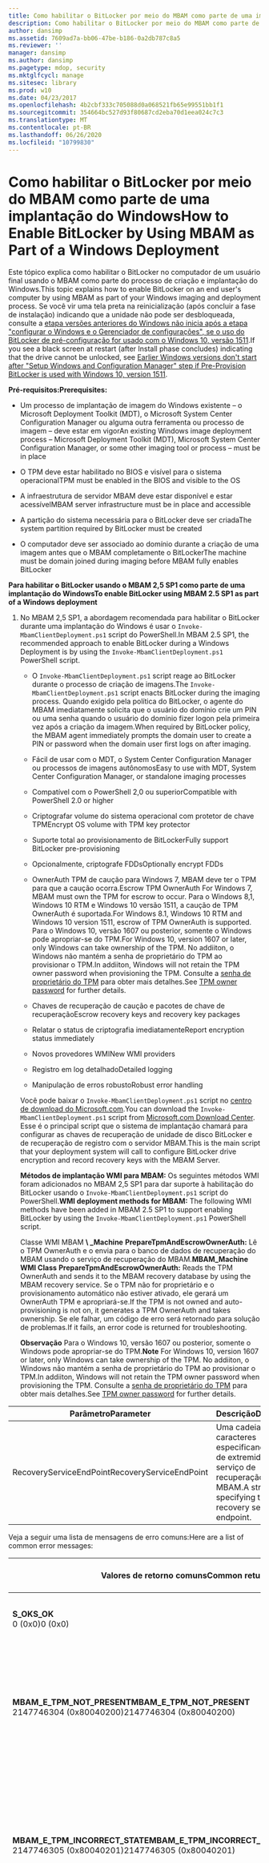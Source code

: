 ```yaml
---
title: Como habilitar o BitLocker por meio do MBAM como parte de uma implantação do Windows
description: Como habilitar o BitLocker por meio do MBAM como parte de uma implantação do Windows
author: dansimp
ms.assetid: 7609ad7a-bb06-47be-b186-0a2db787c8a5
ms.reviewer: ''
manager: dansimp
ms.author: dansimp
ms.pagetype: mdop, security
ms.mktglfcycl: manage
ms.sitesec: library
ms.prod: w10
ms.date: 04/23/2017
ms.openlocfilehash: 4b2cbf333c705088d0a068521fb65e99551bb1f1
ms.sourcegitcommit: 354664bc527d93f80687cd2eba70d1eea024c7c3
ms.translationtype: MT
ms.contentlocale: pt-BR
ms.lasthandoff: 06/26/2020
ms.locfileid: "10799830"
---
```

# <span data-ttu-id="62fa5-103">Como habilitar o BitLocker por meio do MBAM como parte de uma implantação do Windows</span><span class="sxs-lookup"><span data-stu-id="62fa5-103">How to Enable BitLocker by Using MBAM as Part of a Windows Deployment</span></span>


<span data-ttu-id="62fa5-104">Este tópico explica como habilitar o BitLocker no computador de um usuário final usando o MBAM como parte do processo de criação e implantação do Windows.</span><span class="sxs-lookup"><span data-stu-id="62fa5-104">This topic explains how to enable BitLocker on an end user's computer by using MBAM as part of your Windows imaging and deployment process.</span></span> <span data-ttu-id="62fa5-105">Se você vir uma tela preta na reinicialização (após concluir a fase de instalação) indicando que a unidade não pode ser desbloqueada, consulte a [etapa versões anteriores do Windows não inicia após a etapa "configurar o Windows e o Gerenciador de configurações", se o uso do BitLocker de pré-configuração for usado com o Windows 10, versão 1511](https://support.microsoft.com/en-us/help/4494799/earlier-windows-versions-don-t-start-after-you-use-pre-provision-bitlo).</span><span class="sxs-lookup"><span data-stu-id="62fa5-105">If you see a black screen at restart (after Install phase concludes) indicating that the drive cannot be unlocked, see [Earlier Windows versions don't start after "Setup Windows and Configuration Manager" step if Pre-Provision BitLocker is used with Windows 10, version 1511](https://support.microsoft.com/en-us/help/4494799/earlier-windows-versions-don-t-start-after-you-use-pre-provision-bitlo).</span></span>

**<span data-ttu-id="62fa5-106">Pré-requisitos:</span><span class="sxs-lookup"><span data-stu-id="62fa5-106">Prerequisites:</span></span>**

-   <span data-ttu-id="62fa5-107">Um processo de implantação de imagem do Windows existente – o Microsoft Deployment Toolkit (MDT), o Microsoft System Center Configuration Manager ou alguma outra ferramenta ou processo de imagem – deve estar em vigor</span><span class="sxs-lookup"><span data-stu-id="62fa5-107">An existing Windows image deployment process – Microsoft Deployment Toolkit (MDT), Microsoft System Center Configuration Manager, or some other imaging tool or process – must be in place</span></span>

-   <span data-ttu-id="62fa5-108">O TPM deve estar habilitado no BIOS e visível para o sistema operacional</span><span class="sxs-lookup"><span data-stu-id="62fa5-108">TPM must be enabled in the BIOS and visible to the OS</span></span>

-   <span data-ttu-id="62fa5-109">A infraestrutura de servidor MBAM deve estar disponível e estar acessível</span><span class="sxs-lookup"><span data-stu-id="62fa5-109">MBAM server infrastructure must be in place and accessible</span></span>

-   <span data-ttu-id="62fa5-110">A partição do sistema necessária para o BitLocker deve ser criada</span><span class="sxs-lookup"><span data-stu-id="62fa5-110">The system partition required by BitLocker must be created</span></span>

-   <span data-ttu-id="62fa5-111">O computador deve ser associado ao domínio durante a criação de uma imagem antes que o MBAM completamente o BitLocker</span><span class="sxs-lookup"><span data-stu-id="62fa5-111">The machine must be domain joined during imaging before MBAM fully enables BitLocker</span></span>

**<span data-ttu-id="62fa5-112">Para habilitar o BitLocker usando o MBAM 2,5 SP1 como parte de uma implantação do Windows</span><span class="sxs-lookup"><span data-stu-id="62fa5-112">To enable BitLocker using MBAM 2.5 SP1 as part of a Windows deployment</span></span>**

1. <span data-ttu-id="62fa5-113">No MBAM 2,5 SP1, a abordagem recomendada para habilitar o BitLocker durante uma implantação do Windows é usar o `Invoke-MbamClientDeployment.ps1` script do PowerShell.</span><span class="sxs-lookup"><span data-stu-id="62fa5-113">In MBAM 2.5 SP1, the recommended approach to enable BitLocker during a Windows Deployment is by using the `Invoke-MbamClientDeployment.ps1` PowerShell script.</span></span>

   -   <span data-ttu-id="62fa5-114">O `Invoke-MbamClientDeployment.ps1` script reage ao BitLocker durante o processo de criação de imagens.</span><span class="sxs-lookup"><span data-stu-id="62fa5-114">The `Invoke-MbamClientDeployment.ps1` script enacts BitLocker during the imaging process.</span></span> <span data-ttu-id="62fa5-115">Quando exigido pela política do BitLocker, o agente do MBAM imediatamente solicita que o usuário do domínio crie um PIN ou uma senha quando o usuário do domínio fizer logon pela primeira vez após a criação da imagem.</span><span class="sxs-lookup"><span data-stu-id="62fa5-115">When required by BitLocker policy, the MBAM agent immediately prompts the domain user to create a PIN or password when the domain user first logs on after imaging.</span></span>

   -   <span data-ttu-id="62fa5-116">Fácil de usar com o MDT, o System Center Configuration Manager ou processos de imagens autônomos</span><span class="sxs-lookup"><span data-stu-id="62fa5-116">Easy to use with MDT, System Center Configuration Manager, or standalone imaging processes</span></span>

   -   <span data-ttu-id="62fa5-117">Compatível com o PowerShell 2,0 ou superior</span><span class="sxs-lookup"><span data-stu-id="62fa5-117">Compatible with PowerShell 2.0 or higher</span></span>

   -   <span data-ttu-id="62fa5-118">Criptografar volume do sistema operacional com protetor de chave TPM</span><span class="sxs-lookup"><span data-stu-id="62fa5-118">Encrypt OS volume with TPM key protector</span></span>

   -   <span data-ttu-id="62fa5-119">Suporte total ao provisionamento de BitLocker</span><span class="sxs-lookup"><span data-stu-id="62fa5-119">Fully support BitLocker pre-provisioning</span></span>

   -   <span data-ttu-id="62fa5-120">Opcionalmente, criptografe FDDs</span><span class="sxs-lookup"><span data-stu-id="62fa5-120">Optionally encrypt FDDs</span></span>

   -   <span data-ttu-id="62fa5-121">OwnerAuth TPM de caução para Windows 7, MBAM deve ter o TPM para que a caução ocorra.</span><span class="sxs-lookup"><span data-stu-id="62fa5-121">Escrow TPM OwnerAuth For Windows 7, MBAM must own the TPM for escrow to occur.</span></span>
   <span data-ttu-id="62fa5-122">Para o Windows 8,1, Windows 10 RTM e Windows 10 versão 1511, a caução de TPM OwnerAuth é suportada.</span><span class="sxs-lookup"><span data-stu-id="62fa5-122">For Windows 8.1, Windows 10 RTM and Windows 10 version 1511, escrow of TPM OwnerAuth is supported.</span></span>
   <span data-ttu-id="62fa5-123">Para o Windows 10, versão 1607 ou posterior, somente o Windows pode apropriar-se do TPM.</span><span class="sxs-lookup"><span data-stu-id="62fa5-123">For Windows 10, version 1607 or later, only Windows can take ownership of the TPM.</span></span> <span data-ttu-id="62fa5-124">No addiiton, o Windows não mantém a senha de proprietário do TPM ao provisionar o TPM.</span><span class="sxs-lookup"><span data-stu-id="62fa5-124">In addiiton, Windows will not retain the TPM owner password when provisioning the TPM.</span></span> <span data-ttu-id="62fa5-125">Consulte a [senha de proprietário do TPM](https://docs.microsoft.com/windows/security/hardware-protection/tpm/change-the-tpm-owner-password) para obter mais detalhes.</span><span class="sxs-lookup"><span data-stu-id="62fa5-125">See [TPM owner password](https://docs.microsoft.com/windows/security/hardware-protection/tpm/change-the-tpm-owner-password) for further details.</span></span>

   -   <span data-ttu-id="62fa5-126">Chaves de recuperação de caução e pacotes de chave de recuperação</span><span class="sxs-lookup"><span data-stu-id="62fa5-126">Escrow recovery keys and recovery key packages</span></span>

   -   <span data-ttu-id="62fa5-127">Relatar o status de criptografia imediatamente</span><span class="sxs-lookup"><span data-stu-id="62fa5-127">Report encryption status immediately</span></span>

   -   <span data-ttu-id="62fa5-128">Novos provedores WMI</span><span class="sxs-lookup"><span data-stu-id="62fa5-128">New WMI providers</span></span>

   -   <span data-ttu-id="62fa5-129">Registro em log detalhado</span><span class="sxs-lookup"><span data-stu-id="62fa5-129">Detailed logging</span></span>

   -   <span data-ttu-id="62fa5-130">Manipulação de erros robusto</span><span class="sxs-lookup"><span data-stu-id="62fa5-130">Robust error handling</span></span>

   <span data-ttu-id="62fa5-131">Você pode baixar o `Invoke-MbamClientDeployment.ps1` script no [centro de download do Microsoft.com](https://www.microsoft.com/download/details.aspx?id=54439).</span><span class="sxs-lookup"><span data-stu-id="62fa5-131">You can download the `Invoke-MbamClientDeployment.ps1` script from [Microsoft.com Download Center](https://www.microsoft.com/download/details.aspx?id=54439).</span></span> <span data-ttu-id="62fa5-132">Esse é o principal script que o sistema de implantação chamará para configurar as chaves de recuperação de unidade de disco BitLocker e de recuperação de registro com o servidor MBAM.</span><span class="sxs-lookup"><span data-stu-id="62fa5-132">This is the main script that your deployment system will call to configure BitLocker drive encryption and record recovery keys with the MBAM Server.</span></span>

   <span data-ttu-id="62fa5-133">**Métodos de implantação WMI para MBAM:** Os seguintes métodos WMI foram adicionados no MBAM 2,5 SP1 para dar suporte à habilitação do BitLocker usando o `Invoke-MbamClientDeployment.ps1` script do PowerShell.</span><span class="sxs-lookup"><span data-stu-id="62fa5-133">**WMI deployment methods for MBAM:** The following WMI methods have been added in MBAM 2.5 SP1 to support enabling BitLocker by using the `Invoke-MbamClientDeployment.ps1` PowerShell script.</span></span>

   <a href="" id="mbam-machine-wmi-class"></a><span data-ttu-id="62fa5-134">Classe WMI MBAM **\ _Machine** 
    **PrepareTpmAndEscrowOwnerAuth:** Lê o TPM OwnerAuth e o envia para o banco de dados de recuperação do MBAM usando o serviço de recuperação do MBAM.</span><span class="sxs-lookup"><span data-stu-id="62fa5-134">**MBAM\_Machine WMI Class**
**PrepareTpmAndEscrowOwnerAuth:** Reads the TPM OwnerAuth and sends it to the MBAM recovery database by using the MBAM recovery service.</span></span> <span data-ttu-id="62fa5-135">Se o TPM não for proprietário e o provisionamento automático não estiver ativado, ele gerará um OwnerAuth TPM e apropriará-se.</span><span class="sxs-lookup"><span data-stu-id="62fa5-135">If the TPM is not owned and auto-provisioning is not on, it generates a TPM OwnerAuth and takes ownership.</span></span> <span data-ttu-id="62fa5-136">Se ele falhar, um código de erro será retornado para solução de problemas.</span><span class="sxs-lookup"><span data-stu-id="62fa5-136">If it fails, an error code is returned for troubleshooting.</span></span>

   <span data-ttu-id="62fa5-137">**Observação** Para o Windows 10, versão 1607 ou posterior, somente o Windows pode apropriar-se do TPM.</span><span class="sxs-lookup"><span data-stu-id="62fa5-137">**Note** For Windows 10, version 1607 or later, only Windows can take ownership of the TPM.</span></span> <span data-ttu-id="62fa5-138">No addiiton, o Windows não mantém a senha de proprietário do TPM ao provisionar o TPM.</span><span class="sxs-lookup"><span data-stu-id="62fa5-138">In addiiton, Windows will not retain the TPM owner password when provisioning the TPM.</span></span> <span data-ttu-id="62fa5-139">Consulte a [senha de proprietário do TPM](https://docs.microsoft.com/windows/security/hardware-protection/tpm/change-the-tpm-owner-password) para obter mais detalhes.</span><span class="sxs-lookup"><span data-stu-id="62fa5-139">See [TPM owner password](https://docs.microsoft.com/windows/security/hardware-protection/tpm/change-the-tpm-owner-password) for further details.</span></span>

| <span data-ttu-id="62fa5-140">Parâmetro</span><span class="sxs-lookup"><span data-stu-id="62fa5-140">Parameter</span></span> | <span data-ttu-id="62fa5-141">Descrição</span><span class="sxs-lookup"><span data-stu-id="62fa5-141">Description</span></span> |
| -------- | ----------- |
| <span data-ttu-id="62fa5-142">RecoveryServiceEndPoint</span><span class="sxs-lookup"><span data-stu-id="62fa5-142">RecoveryServiceEndPoint</span></span> | <span data-ttu-id="62fa5-143">Uma cadeia de caracteres especificando o ponto de extremidade do serviço de recuperação do MBAM.</span><span class="sxs-lookup"><span data-stu-id="62fa5-143">A string specifying the MBAM recovery service endpoint.</span></span> |

<span data-ttu-id="62fa5-144">Veja a seguir uma lista de mensagens de erro comuns:</span><span class="sxs-lookup"><span data-stu-id="62fa5-144">Here are a list of common error messages:</span></span>

| <span data-ttu-id="62fa5-145">Valores de retorno comuns</span><span class="sxs-lookup"><span data-stu-id="62fa5-145">Common return values</span></span> | <span data-ttu-id="62fa5-146">Mensagem de erro</span><span class="sxs-lookup"><span data-stu-id="62fa5-146">Error message</span></span> |
| -------------------- | ------------- |
|  **<span data-ttu-id="62fa5-147">S_OK</span><span class="sxs-lookup"><span data-stu-id="62fa5-147">S_OK</span></span>**<br /><span data-ttu-id="62fa5-148">0 (0x0)</span><span class="sxs-lookup"><span data-stu-id="62fa5-148">0 (0x0)</span></span> | <span data-ttu-id="62fa5-149">O método foi bem-sucedido.</span><span class="sxs-lookup"><span data-stu-id="62fa5-149">The method was successful.</span></span> |
| **<span data-ttu-id="62fa5-150">MBAM_E_TPM_NOT_PRESENT</span><span class="sxs-lookup"><span data-stu-id="62fa5-150">MBAM_E_TPM_NOT_PRESENT</span></span>**<br /><span data-ttu-id="62fa5-151">2147746304 (0x80040200)</span><span class="sxs-lookup"><span data-stu-id="62fa5-151">2147746304 (0x80040200)</span></span> | <span data-ttu-id="62fa5-152">O TPM não está presente no computador ou está desabilitado na configuração do BIOS.</span><span class="sxs-lookup"><span data-stu-id="62fa5-152">TPM is not present in the computer or is disabled in the BIOS configuration.</span></span> |
| **<span data-ttu-id="62fa5-153">MBAM_E_TPM_INCORRECT_STATE</span><span class="sxs-lookup"><span data-stu-id="62fa5-153">MBAM_E_TPM_INCORRECT_STATE</span></span>**<br /><span data-ttu-id="62fa5-154">2147746305 (0x80040201)</span><span class="sxs-lookup"><span data-stu-id="62fa5-154">2147746305 (0x80040201)</span></span> | <span data-ttu-id="62fa5-155">O TPM não está no estado correto (habilitado, ativado e instalação do proprietário permitidos).</span><span class="sxs-lookup"><span data-stu-id="62fa5-155">TPM is not in the correct state (enabled, activated and owner installation allowed).</span></span> |
| **<span data-ttu-id="62fa5-156">MBAM_E_TPM_AUTO_PROVISIONING_PENDING</span><span class="sxs-lookup"><span data-stu-id="62fa5-156">MBAM_E_TPM_AUTO_PROVISIONING_PENDING</span></span>**<br /><span data-ttu-id="62fa5-157">2147746306 (0x80040202)</span><span class="sxs-lookup"><span data-stu-id="62fa5-157">2147746306 (0x80040202)</span></span> | <span data-ttu-id="62fa5-158">MBAM não pode apropriar-se do TPM porque o provisionamento automático está pendente.</span><span class="sxs-lookup"><span data-stu-id="62fa5-158">MBAM cannot take ownership of TPM because auto-provisioning is pending.</span></span> <span data-ttu-id="62fa5-159">Tente novamente após a conclusão do provisionamento automático.</span><span class="sxs-lookup"><span data-stu-id="62fa5-159">Try again after auto-provisioning is completed.</span></span> |
| **<span data-ttu-id="62fa5-160">MBAM_E_TPM_OWNERAUTH_READFAIL</span><span class="sxs-lookup"><span data-stu-id="62fa5-160">MBAM_E_TPM_OWNERAUTH_READFAIL</span></span>**<br /><span data-ttu-id="62fa5-161">2147746307 (0x80040203)</span><span class="sxs-lookup"><span data-stu-id="62fa5-161">2147746307 (0x80040203)</span></span> | <span data-ttu-id="62fa5-162">MBAM não pode ler o valor de autorização de proprietário do TPM.</span><span class="sxs-lookup"><span data-stu-id="62fa5-162">MBAM cannot read the TPM owner authorization value.</span></span> <span data-ttu-id="62fa5-163">O valor pode ter sido removido após uma caução com êxito.</span><span class="sxs-lookup"><span data-stu-id="62fa5-163">The value might have been removed after a successful escrow.</span></span> <span data-ttu-id="62fa5-164">No Windows 7, o MBAM não pode ler o valor se o TPM pertencer a outras pessoas.</span><span class="sxs-lookup"><span data-stu-id="62fa5-164">On Windows 7, MBAM cannot read the value if the TPM is owned by others.</span></span> |
| **<span data-ttu-id="62fa5-165">MBAM_E_REBOOT_REQUIRED</span><span class="sxs-lookup"><span data-stu-id="62fa5-165">MBAM_E_REBOOT_REQUIRED</span></span>**<br /><span data-ttu-id="62fa5-166">2147746308 (0x80040204)</span><span class="sxs-lookup"><span data-stu-id="62fa5-166">2147746308 (0x80040204)</span></span> | <span data-ttu-id="62fa5-167">O computador deve ser reiniciado para configurar o TPM para o estado correto.</span><span class="sxs-lookup"><span data-stu-id="62fa5-167">The computer must be restarted to set TPM to the correct state.</span></span> <span data-ttu-id="62fa5-168">Talvez seja necessário reinicializar manualmente o computador.</span><span class="sxs-lookup"><span data-stu-id="62fa5-168">You might need to manually reboot the computer.</span></span> |
| **<span data-ttu-id="62fa5-169">MBAM_E_SHUTDOWN_REQUIRED</span><span class="sxs-lookup"><span data-stu-id="62fa5-169">MBAM_E_SHUTDOWN_REQUIRED</span></span>**<br /><span data-ttu-id="62fa5-170">2147746309 (0x80040205)</span><span class="sxs-lookup"><span data-stu-id="62fa5-170">2147746309 (0x80040205)</span></span> | <span data-ttu-id="62fa5-171">O computador deve ser desligado e ativado novamente para definir o TPM para o estado correto.</span><span class="sxs-lookup"><span data-stu-id="62fa5-171">The computer must be shut down and turned back on to set TPM to the correct state.</span></span> <span data-ttu-id="62fa5-172">Talvez seja necessário reinicializar manualmente o computador.</span><span class="sxs-lookup"><span data-stu-id="62fa5-172">You might need to manually reboot the computer.</span></span> |
| **<span data-ttu-id="62fa5-173">WS_E_ENDPOINT_ACCESS_DENIED</span><span class="sxs-lookup"><span data-stu-id="62fa5-173">WS_E_ENDPOINT_ACCESS_DENIED</span></span>**<br /><span data-ttu-id="62fa5-174">2151481349 (0x803D0005)</span><span class="sxs-lookup"><span data-stu-id="62fa5-174">2151481349 (0x803D0005)</span></span> | <span data-ttu-id="62fa5-175">O acesso foi negado pelo ponto de extremidade remoto.</span><span class="sxs-lookup"><span data-stu-id="62fa5-175">Access was denied by the remote endpoint.</span></span> |
| **<span data-ttu-id="62fa5-176">WS_E_ENDPOINT_NOT_FOUND</span><span class="sxs-lookup"><span data-stu-id="62fa5-176">WS_E_ENDPOINT_NOT_FOUND</span></span>**<br /><span data-ttu-id="62fa5-177">2151481357 (0x803D000D)</span><span class="sxs-lookup"><span data-stu-id="62fa5-177">2151481357 (0x803D000D)</span></span> | <span data-ttu-id="62fa5-178">O ponto de extremidade remoto não existe ou não foi possível localizá-lo.</span><span class="sxs-lookup"><span data-stu-id="62fa5-178">The remote endpoint does not exist or could not be located.</span></span> |
| <span data-ttu-id="62fa5-179">\* \* WS_E_ENDPOINT_FAILURE</span><span class="sxs-lookup"><span data-stu-id="62fa5-179">\*\*WS_E_ENDPOINT_FAILURE</span></span><br /><span data-ttu-id="62fa5-180">2151481357 (0x803D000F)</span><span class="sxs-lookup"><span data-stu-id="62fa5-180">2151481357 (0x803D000F)</span></span> | <span data-ttu-id="62fa5-181">O ponto de extremidade remoto não pôde processar a solicitação.</span><span class="sxs-lookup"><span data-stu-id="62fa5-181">The remote endpoint could not process the request.</span></span> |
| **<span data-ttu-id="62fa5-182">WS_E_ENDPOINT_UNREACHABLE</span><span class="sxs-lookup"><span data-stu-id="62fa5-182">WS_E_ENDPOINT_UNREACHABLE</span></span>**<br /><span data-ttu-id="62fa5-183">2151481360 (0x803D0010)</span><span class="sxs-lookup"><span data-stu-id="62fa5-183">2151481360 (0x803D0010)</span></span> | <span data-ttu-id="62fa5-184">O ponto de extremidade remoto não era alcançável.</span><span class="sxs-lookup"><span data-stu-id="62fa5-184">The remote endpoint was not reachable.</span></span> |
| **<span data-ttu-id="62fa5-185">WS_E_ENDPOINT_FAULT_RECEIVED</span><span class="sxs-lookup"><span data-stu-id="62fa5-185">WS_E_ENDPOINT_FAULT_RECEIVED</span></span>**<br /><span data-ttu-id="62fa5-186">2151481363 (0x803D0013)</span><span class="sxs-lookup"><span data-stu-id="62fa5-186">2151481363 (0x803D0013)</span></span> | <span data-ttu-id="62fa5-187">Uma mensagem contendo uma falha foi recebida do ponto de extremidade remoto.</span><span class="sxs-lookup"><span data-stu-id="62fa5-187">A message containing a fault was received from the remote endpoint.</span></span> <span data-ttu-id="62fa5-188">Verifique se você está se conectando ao ponto de extremidade do serviço correto.</span><span class="sxs-lookup"><span data-stu-id="62fa5-188">Make sure you are connecting to the correct service endpoint.</span></span> |
| <span data-ttu-id="62fa5-189">**WS_E_INVALID_ENDPOINT_URL** 2151481376 (0x803D0020)</span><span class="sxs-lookup"><span data-stu-id="62fa5-189">**WS_E_INVALID_ENDPOINT_URL** 2151481376 (0x803D0020)</span></span> | <span data-ttu-id="62fa5-190">A URL do endereço do ponto de extremidade não é válida.</span><span class="sxs-lookup"><span data-stu-id="62fa5-190">The endpoint address URL is not valid.</span></span> <span data-ttu-id="62fa5-191">A URL deve começar com "http" ou "https".</span><span class="sxs-lookup"><span data-stu-id="62fa5-191">The URL must start with “http” or “https”.</span></span> |

   <span data-ttu-id="62fa5-192">**ReportStatus:** Lê o status de conformidade do volume e o envia para o banco de dados de status de conformidade do MBAM usando o serviço de relatório de status do MBAM.</span><span class="sxs-lookup"><span data-stu-id="62fa5-192">**ReportStatus:** Reads the compliance status of the volume and sends it to the MBAM compliance status database by using the MBAM status reporting service.</span></span> <span data-ttu-id="62fa5-193">O status inclui o nível de codificação, o tipo de protetor, o estado do protetor e o estado de criptografia.</span><span class="sxs-lookup"><span data-stu-id="62fa5-193">The status includes cipher strength, protector type, protector state and encryption state.</span></span> <span data-ttu-id="62fa5-194">Se ele falhar, um código de erro será retornado para solução de problemas.</span><span class="sxs-lookup"><span data-stu-id="62fa5-194">If it fails, an error code is returned for troubleshooting.</span></span>

   | <span data-ttu-id="62fa5-195">Parâmetro</span><span class="sxs-lookup"><span data-stu-id="62fa5-195">Parameter</span></span> | <span data-ttu-id="62fa5-196">Descrição</span><span class="sxs-lookup"><span data-stu-id="62fa5-196">Description</span></span> |
   | --------- | ----------- |
   | <span data-ttu-id="62fa5-197">ReportingServiceEndPoint</span><span class="sxs-lookup"><span data-stu-id="62fa5-197">ReportingServiceEndPoint</span></span> | <span data-ttu-id="62fa5-198">Uma cadeia de caracteres especificando o ponto de extremidade do serviço de relatório de status do MBAM.</span><span class="sxs-lookup"><span data-stu-id="62fa5-198">A string specifying the MBAM status reporting service endpoint.</span></span> |

   <span data-ttu-id="62fa5-199">Veja a seguir uma lista de mensagens de erro comuns:</span><span class="sxs-lookup"><span data-stu-id="62fa5-199">Here are a list of common error messages:</span></span>

   | <span data-ttu-id="62fa5-200">Valores de retorno comuns</span><span class="sxs-lookup"><span data-stu-id="62fa5-200">Common return values</span></span> | <span data-ttu-id="62fa5-201">Mensagem de erro</span><span class="sxs-lookup"><span data-stu-id="62fa5-201">Error message</span></span> |
   | -------------------- | ------------- |
   | **<span data-ttu-id="62fa5-202">S_OK</span><span class="sxs-lookup"><span data-stu-id="62fa5-202">S_OK</span></span>**<br /> <span data-ttu-id="62fa5-203">0 (0x0)</span><span class="sxs-lookup"><span data-stu-id="62fa5-203">0 (0x0)</span></span> | <span data-ttu-id="62fa5-204">O método foi bem-sucedido</span><span class="sxs-lookup"><span data-stu-id="62fa5-204">The method was successful</span></span> |
   | **<span data-ttu-id="62fa5-205">WS_E_ENDPOINT_ACCESS_DENIED</span><span class="sxs-lookup"><span data-stu-id="62fa5-205">WS_E_ENDPOINT_ACCESS_DENIED</span></span>**<br /><span data-ttu-id="62fa5-206">2151481349 (0x803D0005)</span><span class="sxs-lookup"><span data-stu-id="62fa5-206">2151481349 (0x803D0005)</span></span> | <span data-ttu-id="62fa5-207">O acesso foi negado pelo ponto de extremidade remoto.</span><span class="sxs-lookup"><span data-stu-id="62fa5-207">Access was denied by the remote endpoint.</span></span>|
   | **<span data-ttu-id="62fa5-208">WS_E_ENDPOINT_NOT_FOUND</span><span class="sxs-lookup"><span data-stu-id="62fa5-208">WS_E_ENDPOINT_NOT_FOUND</span></span>**<br /><span data-ttu-id="62fa5-209">2151481357 (0x803D000D)</span><span class="sxs-lookup"><span data-stu-id="62fa5-209">2151481357 (0x803D000D)</span></span> | <span data-ttu-id="62fa5-210">O ponto de extremidade remoto não existe ou não foi possível localizá-lo.</span><span class="sxs-lookup"><span data-stu-id="62fa5-210">The remote endpoint does not exist or could not be located.</span></span> |
   | **<span data-ttu-id="62fa5-211">WS_E_ENDPOINT_FAILURE</span><span class="sxs-lookup"><span data-stu-id="62fa5-211">WS_E_ENDPOINT_FAILURE</span></span>**<br /> <span data-ttu-id="62fa5-212">2151481357 (0x803D000F)</span><span class="sxs-lookup"><span data-stu-id="62fa5-212">2151481357 (0x803D000F)</span></span> | <span data-ttu-id="62fa5-213">O ponto de extremidade remoto não pôde processar a solicitação.</span><span class="sxs-lookup"><span data-stu-id="62fa5-213">The remote endpoint could not process the request.</span></span> |
   | **<span data-ttu-id="62fa5-214">WS_E_ENDPOINT_UNREACHABLE</span><span class="sxs-lookup"><span data-stu-id="62fa5-214">WS_E_ENDPOINT_UNREACHABLE</span></span>**<br /><span data-ttu-id="62fa5-215">2151481360 (0x803D0010)</span><span class="sxs-lookup"><span data-stu-id="62fa5-215">2151481360 (0x803D0010)</span></span> | <span data-ttu-id="62fa5-216">O ponto de extremidade remoto não era alcançável.</span><span class="sxs-lookup"><span data-stu-id="62fa5-216">The remote endpoint was not reachable.</span></span> |
   | **<span data-ttu-id="62fa5-217">WS_E_ENDPOINT_FAULT_RECEIVED</span><span class="sxs-lookup"><span data-stu-id="62fa5-217">WS_E_ENDPOINT_FAULT_RECEIVED</span></span>**<br /><span data-ttu-id="62fa5-218">2151481363 (0x803D0013)</span><span class="sxs-lookup"><span data-stu-id="62fa5-218">2151481363 (0x803D0013)</span></span> | <span data-ttu-id="62fa5-219">Uma mensagem contendo uma falha foi recebida do ponto de extremidade remoto.</span><span class="sxs-lookup"><span data-stu-id="62fa5-219">A message containing a fault was received from the remote endpoint.</span></span> <span data-ttu-id="62fa5-220">Verifique se você está se conectando ao ponto de extremidade do serviço correto.</span><span class="sxs-lookup"><span data-stu-id="62fa5-220">Make sure you are connecting to the correct service endpoint.</span></span> |
   | **<span data-ttu-id="62fa5-221">WS_E_INVALID_ENDPOINT_URL</span><span class="sxs-lookup"><span data-stu-id="62fa5-221">WS_E_INVALID_ENDPOINT_URL</span></span>**<br /><span data-ttu-id="62fa5-222">2151481376 (0x803D0020)</span><span class="sxs-lookup"><span data-stu-id="62fa5-222">2151481376 (0x803D0020)</span></span> | <span data-ttu-id="62fa5-223">A URL do endereço do ponto de extremidade não é válida.</span><span class="sxs-lookup"><span data-stu-id="62fa5-223">The endpoint address URL is not valid.</span></span> <span data-ttu-id="62fa5-224">A URL deve começar com "http" ou "https".</span><span class="sxs-lookup"><span data-stu-id="62fa5-224">The URL must start with “http” or “https”.</span></span> |

   <a href="" id="mbam-volume-wmi-class"></a><span data-ttu-id="62fa5-225">**MBAM \ _Volume classe WMI** **EscrowRecoveryKey:** lê a senha numérica de recuperação e o pacote de chaves do volume e as envia para o banco de dados de recuperação do MBAM usando o serviço de recuperação do MBAM.</span><span class="sxs-lookup"><span data-stu-id="62fa5-225">**MBAM\_Volume WMI Class** **EscrowRecoveryKey:** Reads the recovery numerical password and key package of the volume and sends them to the MBAM recovery database by using the MBAM recovery service.</span></span> <span data-ttu-id="62fa5-226">Se ele falhar, um código de erro será retornado para solução de problemas.</span><span class="sxs-lookup"><span data-stu-id="62fa5-226">If it fails, an error code is returned for troubleshooting.</span></span>

   | <span data-ttu-id="62fa5-227">Parâmetro</span><span class="sxs-lookup"><span data-stu-id="62fa5-227">Parameter</span></span> | <span data-ttu-id="62fa5-228">Descrição</span><span class="sxs-lookup"><span data-stu-id="62fa5-228">Description</span></span> |
   | --------- | ----------- |
   | <span data-ttu-id="62fa5-229">RecoveryServiceEndPoint</span><span class="sxs-lookup"><span data-stu-id="62fa5-229">RecoveryServiceEndPoint</span></span> | <span data-ttu-id="62fa5-230">Uma cadeia de caracteres especificando o ponto de extremidade do serviço de recuperação do MBAM.</span><span class="sxs-lookup"><span data-stu-id="62fa5-230">A string specifying the MBAM recovery service endpoint.</span></span> |

   <span data-ttu-id="62fa5-231">Veja a seguir uma lista de mensagens de erro comuns:</span><span class="sxs-lookup"><span data-stu-id="62fa5-231">Here are a list of common error messages:</span></span>

   | <span data-ttu-id="62fa5-232">Valores de retorno comuns</span><span class="sxs-lookup"><span data-stu-id="62fa5-232">Common return values</span></span> | <span data-ttu-id="62fa5-233">Mensagem de erro</span><span class="sxs-lookup"><span data-stu-id="62fa5-233">Error message</span></span> |
   | -------------------- | ------------- |
   | **<span data-ttu-id="62fa5-234">S_OK</span><span class="sxs-lookup"><span data-stu-id="62fa5-234">S_OK</span></span>**<br /><span data-ttu-id="62fa5-235">0 (0x0)</span><span class="sxs-lookup"><span data-stu-id="62fa5-235">0 (0x0)</span></span> | <span data-ttu-id="62fa5-236">O método foi bem-sucedido</span><span class="sxs-lookup"><span data-stu-id="62fa5-236">The method was successful</span></span> |
   | **<span data-ttu-id="62fa5-237">FVE_E_LOCKED_VOLUME</span><span class="sxs-lookup"><span data-stu-id="62fa5-237">FVE_E_LOCKED_VOLUME</span></span>**<br /><span data-ttu-id="62fa5-238">2150694912 (0x80310000)</span><span class="sxs-lookup"><span data-stu-id="62fa5-238">2150694912 (0x80310000)</span></span> | <span data-ttu-id="62fa5-239">O volume está bloqueado.</span><span class="sxs-lookup"><span data-stu-id="62fa5-239">The volume is locked.</span></span> |
   | **<span data-ttu-id="62fa5-240">FVE_E_PROTECTOR_NOT_FOUND</span><span class="sxs-lookup"><span data-stu-id="62fa5-240">FVE_E_PROTECTOR_NOT_FOUND</span></span>**<br /><span data-ttu-id="62fa5-241">2150694963 (0x80310033)</span><span class="sxs-lookup"><span data-stu-id="62fa5-241">2150694963 (0x80310033)</span></span> | <span data-ttu-id="62fa5-242">Não foi encontrado um protetor de senha numérica para o volume.</span><span class="sxs-lookup"><span data-stu-id="62fa5-242">A Numerical Password protector was not found for the volume.</span></span> |
   | **<span data-ttu-id="62fa5-243">WS_E_ENDPOINT_ACCESS_DENIED</span><span class="sxs-lookup"><span data-stu-id="62fa5-243">WS_E_ENDPOINT_ACCESS_DENIED</span></span>**<br /><span data-ttu-id="62fa5-244">2151481349 (0x803D0005)</span><span class="sxs-lookup"><span data-stu-id="62fa5-244">2151481349 (0x803D0005)</span></span> | <span data-ttu-id="62fa5-245">O acesso foi negado pelo ponto de extremidade remoto.</span><span class="sxs-lookup"><span data-stu-id="62fa5-245">Access was denied by the remote endpoint.</span></span> |
   | **<span data-ttu-id="62fa5-246">WS_E_ENDPOINT_NOT_FOUND</span><span class="sxs-lookup"><span data-stu-id="62fa5-246">WS_E_ENDPOINT_NOT_FOUND</span></span>**<br /><span data-ttu-id="62fa5-247">2151481357 (0x803D000D)</span><span class="sxs-lookup"><span data-stu-id="62fa5-247">2151481357 (0x803D000D)</span></span> | <span data-ttu-id="62fa5-248">O ponto de extremidade remoto não existe ou não foi possível localizá-lo.</span><span class="sxs-lookup"><span data-stu-id="62fa5-248">The remote endpoint does not exist or could not be located.</span></span> |
   | **<span data-ttu-id="62fa5-249">WS_E_ENDPOINT_FAILURE</span><span class="sxs-lookup"><span data-stu-id="62fa5-249">WS_E_ENDPOINT_FAILURE</span></span>**<br /><span data-ttu-id="62fa5-250">2151481357 (0x803D000F)</span><span class="sxs-lookup"><span data-stu-id="62fa5-250">2151481357 (0x803D000F)</span></span> | <span data-ttu-id="62fa5-251">O ponto de extremidade remoto não pôde processar a solicitação.</span><span class="sxs-lookup"><span data-stu-id="62fa5-251">The remote endpoint could not process the request.</span></span> |
   | **<span data-ttu-id="62fa5-252">WS_E_ENDPOINT_UNREACHABLE</span><span class="sxs-lookup"><span data-stu-id="62fa5-252">WS_E_ENDPOINT_UNREACHABLE</span></span>**<br /><span data-ttu-id="62fa5-253">2151481360 (0x803D0010)</span><span class="sxs-lookup"><span data-stu-id="62fa5-253">2151481360 (0x803D0010)</span></span> | <span data-ttu-id="62fa5-254">O ponto de extremidade remoto não era alcançável.</span><span class="sxs-lookup"><span data-stu-id="62fa5-254">The remote endpoint was not reachable.</span></span> |
   | **<span data-ttu-id="62fa5-255">WS_E_ENDPOINT_FAULT_RECEIVED</span><span class="sxs-lookup"><span data-stu-id="62fa5-255">WS_E_ENDPOINT_FAULT_RECEIVED</span></span>**<br /><span data-ttu-id="62fa5-256">2151481363 (0x803D0013)</span><span class="sxs-lookup"><span data-stu-id="62fa5-256">2151481363 (0x803D0013)</span></span> | <span data-ttu-id="62fa5-257">Uma mensagem contendo uma falha foi recebida do ponto de extremidade remoto.</span><span class="sxs-lookup"><span data-stu-id="62fa5-257">A message containing a fault was received from the remote endpoint.</span></span> <span data-ttu-id="62fa5-258">Verifique se você está se conectando ao ponto de extremidade do serviço correto.</span><span class="sxs-lookup"><span data-stu-id="62fa5-258">Make sure you are connecting to the correct service endpoint.</span></span> |
   | **<span data-ttu-id="62fa5-259">WS_E_INVALID_ENDPOINT_URL</span><span class="sxs-lookup"><span data-stu-id="62fa5-259">WS_E_INVALID_ENDPOINT_URL</span></span>**<br /><span data-ttu-id="62fa5-260">2151481376 (0x803D0020)</span><span class="sxs-lookup"><span data-stu-id="62fa5-260">2151481376 (0x803D0020)</span></span> | <span data-ttu-id="62fa5-261">A URL do endereço do ponto de extremidade não é válida.</span><span class="sxs-lookup"><span data-stu-id="62fa5-261">The endpoint address URL is not valid.</span></span> <span data-ttu-id="62fa5-262">A URL deve começar com "http" ou "https".</span><span class="sxs-lookup"><span data-stu-id="62fa5-262">The URL must start with “http” or “https”.</span></span> |
     

2. **<span data-ttu-id="62fa5-263">Implantar o MBAM usando o Microsoft Deployment Toolkit (MDT) e o PowerShell</span><span class="sxs-lookup"><span data-stu-id="62fa5-263">Deploy MBAM by using Microsoft Deployment Toolkit (MDT) and PowerShell</span></span>**

   1.  <span data-ttu-id="62fa5-264">No MDT, crie um novo compartilhamento de implantação ou abra um compartilhamento de implantação existente.</span><span class="sxs-lookup"><span data-stu-id="62fa5-264">In MDT, create a new deployment share or open an existing deployment share.</span></span>

       **<span data-ttu-id="62fa5-265">Observação</span><span class="sxs-lookup"><span data-stu-id="62fa5-265">Note</span></span>**  
       <span data-ttu-id="62fa5-266">O `Invoke-MbamClientDeployment.ps1` script do PowerShell pode ser usado com qualquer processo de imagem ou ferramenta.</span><span class="sxs-lookup"><span data-stu-id="62fa5-266">The `Invoke-MbamClientDeployment.ps1` PowerShell script can be used with any imaging process or tool.</span></span> <span data-ttu-id="62fa5-267">Esta seção mostra como integrá-lo usando o MDT, mas as etapas são semelhantes a integrá-lo a qualquer outro processo ou ferramenta.</span><span class="sxs-lookup"><span data-stu-id="62fa5-267">This section shows how to integrate it by using MDT, but the steps are similar to integrating it with any other process or tool.</span></span>

       **<span data-ttu-id="62fa5-268">Tenha</span><span class="sxs-lookup"><span data-stu-id="62fa5-268">Caution</span></span>**  
       <span data-ttu-id="62fa5-269">Se você estiver usando o WinPE (pre-aprovisionamento) do BitLocker e quiser manter o valor de autorização de proprietário do TPM, será necessário adicionar o `SaveWinPETpmOwnerAuth.wsf` script no WinPE imediatamente antes que a instalação seja reinicializada em todo o sistema operacional.</span><span class="sxs-lookup"><span data-stu-id="62fa5-269">If you are using BitLocker pre-provisioning (WinPE) and want to maintain the TPM owner authorization value, you must add the `SaveWinPETpmOwnerAuth.wsf` script in WinPE immediately before the installation reboots into the full operating system.</span></span> **<span data-ttu-id="62fa5-270">Se você não usar esse script, perderá o valor de autorização de proprietário do TPM na reinicialização.</span><span class="sxs-lookup"><span data-stu-id="62fa5-270">If you do not use this script, you will lose the TPM owner authorization value on reboot.</span></span>**

   2.  <span data-ttu-id="62fa5-271">Copiar `Invoke-MbamClientDeployment.ps1` para \*\* &lt; DeploymentShare &gt; \\Scripts\*\*.</span><span class="sxs-lookup"><span data-stu-id="62fa5-271">Copy `Invoke-MbamClientDeployment.ps1` to **&lt;DeploymentShare&gt;\\Scripts**.</span></span> <span data-ttu-id="62fa5-272">Se você estiver usando pré-aprovisionamento, copie o `SaveWinPETpmOwnerAuth.wsf` arquivo para \*\* &lt; DeploymentShare &gt; \\Scripts\*\*.</span><span class="sxs-lookup"><span data-stu-id="62fa5-272">If you are using pre-provisioning, copy the `SaveWinPETpmOwnerAuth.wsf` file into **&lt;DeploymentShare&gt;\\Scripts**.</span></span>

   3.  <span data-ttu-id="62fa5-273">Adicione o aplicativo cliente MBAM 2,5 SP1 ao nó aplicativos no compartilhamento de implantação.</span><span class="sxs-lookup"><span data-stu-id="62fa5-273">Add the MBAM 2.5 SP1 client application to the Applications node in the deployment share.</span></span>

       1.  <span data-ttu-id="62fa5-274">No nó **aplicativos** , clique em **novo aplicativo**.</span><span class="sxs-lookup"><span data-stu-id="62fa5-274">Under the **Applications** node, click **New Application**.</span></span>

       2.  <span data-ttu-id="62fa5-275">Selecione **aplicativo com arquivos de origem**.</span><span class="sxs-lookup"><span data-stu-id="62fa5-275">Select **Application with Source Files**.</span></span> <span data-ttu-id="62fa5-276">Clique em **Avançar**.</span><span class="sxs-lookup"><span data-stu-id="62fa5-276">Click **Next**.</span></span>

       3.  <span data-ttu-id="62fa5-277">Em **nome do aplicativo**, digite "MBAM 2,5 SP1 cliente".</span><span class="sxs-lookup"><span data-stu-id="62fa5-277">In **Application Name**, type “MBAM 2.5 SP1 Client”.</span></span> <span data-ttu-id="62fa5-278">Clique em **Avançar**.</span><span class="sxs-lookup"><span data-stu-id="62fa5-278">Click **Next**.</span></span>

       4.  <span data-ttu-id="62fa5-279">Navegue até o diretório que contém `MBAMClientSetup-<Version>.msi` .</span><span class="sxs-lookup"><span data-stu-id="62fa5-279">Browse to the directory containing `MBAMClientSetup-<Version>.msi`.</span></span> <span data-ttu-id="62fa5-280">Clique em **Avançar**.</span><span class="sxs-lookup"><span data-stu-id="62fa5-280">Click **Next**.</span></span>

       5.  <span data-ttu-id="62fa5-281">Digite "MBAM 2,5 SP1 Client" como o diretório a ser criado.</span><span class="sxs-lookup"><span data-stu-id="62fa5-281">Type “MBAM 2.5 SP1 Client” as the directory to create.</span></span> <span data-ttu-id="62fa5-282">Clique em **Avançar**.</span><span class="sxs-lookup"><span data-stu-id="62fa5-282">Click **Next**.</span></span>

       6.  <span data-ttu-id="62fa5-283">Digite `msiexec /i MBAMClientSetup-<Version>.msi /quiet` na linha de comando.</span><span class="sxs-lookup"><span data-stu-id="62fa5-283">Enter `msiexec /i MBAMClientSetup-<Version>.msi /quiet` at the command line.</span></span> <span data-ttu-id="62fa5-284">Clique em **Avançar**.</span><span class="sxs-lookup"><span data-stu-id="62fa5-284">Click **Next**.</span></span>

       7.  <span data-ttu-id="62fa5-285">Aceite os padrões restantes para concluir o assistente de novo aplicativo.</span><span class="sxs-lookup"><span data-stu-id="62fa5-285">Accept the remaining defaults to complete the New Application wizard.</span></span>

   4.  <span data-ttu-id="62fa5-286">No MDT, clique com o botão direito do mouse no nome do compartilhamento de implantação e clique em **Propriedades**.</span><span class="sxs-lookup"><span data-stu-id="62fa5-286">In MDT, right-click the name of the deployment share and click **Properties**.</span></span> <span data-ttu-id="62fa5-287">Clique na guia **regras** . Adicione as seguintes linhas:</span><span class="sxs-lookup"><span data-stu-id="62fa5-287">Click the **Rules** tab. Add the following lines:</span></span>

       `SkipBitLocker=YES``BDEInstall=TPM``BDEInstallSuppress=NO``BDEWaitForEncryption=YES`

       <span data-ttu-id="62fa5-288">Clique em OK para fechar a janela.</span><span class="sxs-lookup"><span data-stu-id="62fa5-288">Click OK to close the window.</span></span>

   5.  <span data-ttu-id="62fa5-289">No nó sequências de tarefas, edite uma sequência de tarefas existente usada para a implantação do Windows.</span><span class="sxs-lookup"><span data-stu-id="62fa5-289">Under the Task Sequences node, edit an existing task sequence used for Windows Deployment.</span></span> <span data-ttu-id="62fa5-290">Se desejar, você pode criar uma nova sequência de tarefas clicando com o botão direito do mouse no nó **sequências de tarefas** , selecionando **nova sequência de tarefas**e concluindo o assistente.</span><span class="sxs-lookup"><span data-stu-id="62fa5-290">If you want, you can create a new task sequence by right-clicking the **Task Sequences** node, selecting **New Task Sequence**, and completing the wizard.</span></span>

       <span data-ttu-id="62fa5-291">Na guia **sequência de tarefas** da sequência de tarefas selecionada, execute estas etapas:</span><span class="sxs-lookup"><span data-stu-id="62fa5-291">On the **Task Sequence** tab of the selected task sequence, perform these steps:</span></span>

       1.  <span data-ttu-id="62fa5-292">Na pasta **pré-instalar** , habilite a tarefa opcional **habilitar BitLocker (offline)** se você quiser que o BitLocker seja habilitado no WinPE, que criptografa apenas o espaço usado.</span><span class="sxs-lookup"><span data-stu-id="62fa5-292">Under the **Preinstall** folder, enable the optional task **Enable BitLocker (Offline)** if you want BitLocker enabled in WinPE, which encrypts used space only.</span></span>

       2.  <span data-ttu-id="62fa5-293">Para persistir o TPM OwnerAuth ao usar o pre-aprovisionamento, permitindo que o MBAM faça a caução posteriormente, faça o seguinte:</span><span class="sxs-lookup"><span data-stu-id="62fa5-293">To persist TPM OwnerAuth when using pre-provisioning, allowing MBAM to escrow it later, do the following:</span></span>

           1.  <span data-ttu-id="62fa5-294">Localizar a etapa **instalar sistema operacional**</span><span class="sxs-lookup"><span data-stu-id="62fa5-294">Find the **Install Operating System** step</span></span>

           2.  <span data-ttu-id="62fa5-295">Adicionar uma nova etapa de **linha de comando executar** após</span><span class="sxs-lookup"><span data-stu-id="62fa5-295">Add a new **Run Command Line** step after it</span></span>

           3.  <span data-ttu-id="62fa5-296">Nomeie a etapa **persiste TPM OwnerAuth**</span><span class="sxs-lookup"><span data-stu-id="62fa5-296">Name the step **Persist TPM OwnerAuth**</span></span>

           4.  <span data-ttu-id="62fa5-297">Defina a linha de comando como `cscript.exe "%SCRIPTROOT%/SaveWinPETpmOwnerAuth.wsf"`
            **Observação:** para o Windows 10, versão 1607 ou posterior, somente o Windows pode apropriar-se do TPM.</span><span class="sxs-lookup"><span data-stu-id="62fa5-297">Set the command line to `cscript.exe "%SCRIPTROOT%/SaveWinPETpmOwnerAuth.wsf"`
**Note:** For Windows 10, version 1607 or later, only Windows can take ownership of the TPM.</span></span> <span data-ttu-id="62fa5-298">No addiiton, o Windows não mantém a senha de proprietário do TPM ao provisionar o TPM.</span><span class="sxs-lookup"><span data-stu-id="62fa5-298">In addiiton, Windows will not retain the TPM owner password when provisioning the TPM.</span></span> <span data-ttu-id="62fa5-299">Consulte a [senha de proprietário do TPM](https://docs.microsoft.com/windows/security/hardware-protection/tpm/change-the-tpm-owner-password) para obter mais detalhes.</span><span class="sxs-lookup"><span data-stu-id="62fa5-299">See [TPM owner password](https://docs.microsoft.com/windows/security/hardware-protection/tpm/change-the-tpm-owner-password) for further details.</span></span>

       3.  <span data-ttu-id="62fa5-300">Na pasta de **restauração de estado** , exclua a tarefa **habilitar BitLocker** .</span><span class="sxs-lookup"><span data-stu-id="62fa5-300">In the **State Restore** folder, delete the **Enable BitLocker** task.</span></span>

       4.  <span data-ttu-id="62fa5-301">Na pasta **restauração de estado** em **tarefas personalizadas**, crie uma nova tarefa de **instalar aplicativo** e nomeie-a para **instalar o MBAM Agent**.</span><span class="sxs-lookup"><span data-stu-id="62fa5-301">In the **State Restore** folder under **Custom Tasks**, create a new **Install Application** task and name it **Install MBAM Agent**.</span></span> <span data-ttu-id="62fa5-302">Clique no botão de opção **instalar único aplicativo** e navegue até o aplicativo cliente do MBAM 2,5 SP1 criado anteriormente.</span><span class="sxs-lookup"><span data-stu-id="62fa5-302">Click the **Install Single Application** radio button and browse to the MBAM 2.5 SP1 client application created earlier.</span></span>

       5.  <span data-ttu-id="62fa5-303">Na pasta de **restauração de estado** em **tarefas personalizadas**, crie uma nova tarefa de **script do PowerShell executar** (após a etapa do aplicativo cliente do MBAM 2,5 SP1) com as seguintes configurações (Atualize os parâmetros conforme apropriado para o seu ambiente):</span><span class="sxs-lookup"><span data-stu-id="62fa5-303">In the **State Restore** folder under **Custom Tasks**, create a new **Run PowerShell Script** task (after the MBAM 2.5 SP1 Client application step) with the following settings (update the parameters as appropriate for your environment):</span></span>

           -   <span data-ttu-id="62fa5-304">Nome: configurar o BitLocker para MBAM</span><span class="sxs-lookup"><span data-stu-id="62fa5-304">Name: Configure BitLocker for MBAM</span></span>

           -   <span data-ttu-id="62fa5-305">Script do PowerShell:</span><span class="sxs-lookup"><span data-stu-id="62fa5-305">PowerShell script:</span></span> `Invoke-MbamClientDeployment.ps1`

           -   <span data-ttu-id="62fa5-306">Os</span><span class="sxs-lookup"><span data-stu-id="62fa5-306">Parameters:</span></span>

               <table>
               <colgroup>
               <col width="33%" />
               <col width="33%" />
               <col width="33%" />
               </colgroup>
               <tbody>
               <tr class="odd">
               <td align="left"><p><span data-ttu-id="62fa5-307">-RecoveryServiceEndpoint</span><span class="sxs-lookup"><span data-stu-id="62fa5-307">-RecoveryServiceEndpoint</span></span></p></td>
               <td align="left"><p><span data-ttu-id="62fa5-308">Obrigatório</span><span class="sxs-lookup"><span data-stu-id="62fa5-308">Required</span></span></p></td>
               <td align="left"><p><span data-ttu-id="62fa5-309">Ponto de extremidade do serviço de recuperação MBAM</span><span class="sxs-lookup"><span data-stu-id="62fa5-309">MBAM recovery service endpoint</span></span></p></td>
               </tr>
               <tr class="even">
               <td align="left"><p><span data-ttu-id="62fa5-310">-StatusReportingServiceEndpoint</span><span class="sxs-lookup"><span data-stu-id="62fa5-310">-StatusReportingServiceEndpoint</span></span></p></td>
               <td align="left"><p><span data-ttu-id="62fa5-311">Opcional</span><span class="sxs-lookup"><span data-stu-id="62fa5-311">Optional</span></span></p></td>
               <td align="left"><p><span data-ttu-id="62fa5-312">Ponto de extremidade do serviço de relatório de status MBAM</span><span class="sxs-lookup"><span data-stu-id="62fa5-312">MBAM status reporting service endpoint</span></span></p></td>
               </tr>
               <tr class="odd">
               <td align="left"><p><span data-ttu-id="62fa5-313">-EncryptionMethod</span><span class="sxs-lookup"><span data-stu-id="62fa5-313">-EncryptionMethod</span></span></p></td>
               <td align="left"><p><span data-ttu-id="62fa5-314">Opcional</span><span class="sxs-lookup"><span data-stu-id="62fa5-314">Optional</span></span></p></td>
               <td align="left"><p><span data-ttu-id="62fa5-315">Método de criptografia (padrão: AES 128)</span><span class="sxs-lookup"><span data-stu-id="62fa5-315">Encryption method (default: AES 128)</span></span></p></td>
               </tr>
               <tr class="even">
               <td align="left"><p><span data-ttu-id="62fa5-316">-EncryptAndEscrowDataVolume</span><span class="sxs-lookup"><span data-stu-id="62fa5-316">-EncryptAndEscrowDataVolume</span></span></p></td>
               <td align="left"><p><span data-ttu-id="62fa5-317">Opção</span><span class="sxs-lookup"><span data-stu-id="62fa5-317">Switch</span></span></p></td>
               <td align="left"><p><span data-ttu-id="62fa5-318">Especificar para criptografar volume (s) de dados e a (s) chave (s) de recuperação do volume de dados de caução</span><span class="sxs-lookup"><span data-stu-id="62fa5-318">Specify to encrypt data volume(s) and escrow data volume recovery key(s)</span></span></p></td>
               </tr>
               <tr class="odd">
               <td align="left"><p><span data-ttu-id="62fa5-319">-WaitForEncryptionToComplete</span><span class="sxs-lookup"><span data-stu-id="62fa5-319">-WaitForEncryptionToComplete</span></span></p></td>
               <td align="left"><p><span data-ttu-id="62fa5-320">Opção</span><span class="sxs-lookup"><span data-stu-id="62fa5-320">Switch</span></span></p></td>
               <td align="left"><p><span data-ttu-id="62fa5-321">Especifique a espera pela conclusão da criptografia</span><span class="sxs-lookup"><span data-stu-id="62fa5-321">Specify to wait for the encryption to complete</span></span></p></td>
               </tr>
               <tr class="even">
               <td align="left"><p><span data-ttu-id="62fa5-322">-DoNotResumeSuspendedEncryption</span><span class="sxs-lookup"><span data-stu-id="62fa5-322">-DoNotResumeSuspendedEncryption</span></span></p></td>
               <td align="left"><p><span data-ttu-id="62fa5-323">Opção</span><span class="sxs-lookup"><span data-stu-id="62fa5-323">Switch</span></span></p></td>
               <td align="left"><p><span data-ttu-id="62fa5-324">Especificar que o script de implantação não retomará a criptografia suspensa</span><span class="sxs-lookup"><span data-stu-id="62fa5-324">Specify that the deployment script will not resume suspended encryption</span></span></p></td>
               </tr>
               <tr class="odd">
               <td align="left"><p><span data-ttu-id="62fa5-325">-IgnoreEscrowOwnerAuthFailure</span><span class="sxs-lookup"><span data-stu-id="62fa5-325">-IgnoreEscrowOwnerAuthFailure</span></span></p></td>
               <td align="left"><p><span data-ttu-id="62fa5-326">Opção</span><span class="sxs-lookup"><span data-stu-id="62fa5-326">Switch</span></span></p></td>
               <td align="left"><p><span data-ttu-id="62fa5-327">Especificar para ignorar o proprietário TPM-falha de caução de autenticação.</span><span class="sxs-lookup"><span data-stu-id="62fa5-327">Specify to ignore TPM owner-auth escrow failure.</span></span> <span data-ttu-id="62fa5-328">Ele deve ser usado nos cenários em que o MBAM não consegue ler o proprietário do TPM-auth, por exemplo, se o provisionamento automático do TPM estiver habilitado</span><span class="sxs-lookup"><span data-stu-id="62fa5-328">It should be used in the scenarios where MBAM is not able to read the TPM owner-auth, e.g. if TPM auto provisioning is enabled</span></span></p></td>
               </tr>
               <tr class="even">
               <td align="left"><p><span data-ttu-id="62fa5-329">-IgnoreEscrowRecoveryKeyFailure</span><span class="sxs-lookup"><span data-stu-id="62fa5-329">-IgnoreEscrowRecoveryKeyFailure</span></span></p></td>
               <td align="left"><p><span data-ttu-id="62fa5-330">Opção</span><span class="sxs-lookup"><span data-stu-id="62fa5-330">Switch</span></span></p></td>
               <td align="left"><p><span data-ttu-id="62fa5-331">Especificar para ignorar a falha de caução da chave de recuperação de volume</span><span class="sxs-lookup"><span data-stu-id="62fa5-331">Specify to ignore volume recovery key escrow failure</span></span></p></td>
               </tr>
               <tr class="odd">
               <td align="left"><p><span data-ttu-id="62fa5-332">-IgnoreReportStatusFailure</span><span class="sxs-lookup"><span data-stu-id="62fa5-332">-IgnoreReportStatusFailure</span></span></p></td>
               <td align="left"><p><span data-ttu-id="62fa5-333">Opção</span><span class="sxs-lookup"><span data-stu-id="62fa5-333">Switch</span></span></p></td>
               <td align="left"><p><span data-ttu-id="62fa5-334">Especificar para ignorar a falha no relatório de status</span><span class="sxs-lookup"><span data-stu-id="62fa5-334">Specify to ignore status reporting failure</span></span></p></td>
               </tr>
               </tbody>
               </table>

                 

**<span data-ttu-id="62fa5-335">Para habilitar o BitLocker usando o MBAM 2,5 ou anterior como parte de uma implantação do Windows</span><span class="sxs-lookup"><span data-stu-id="62fa5-335">To enable BitLocker using MBAM 2.5 or earlier as part of a Windows deployment</span></span>**

1.  <span data-ttu-id="62fa5-336">Instale o cliente MBAM.</span><span class="sxs-lookup"><span data-stu-id="62fa5-336">Install the MBAM Client.</span></span> <span data-ttu-id="62fa5-337">Para obter instruções, consulte [como implantar o cliente MBAM usando uma linha de comando](how-to-deploy-the-mbam-client-by-using-a-command-line.md).</span><span class="sxs-lookup"><span data-stu-id="62fa5-337">For instructions, see [How to Deploy the MBAM Client by Using a Command Line](how-to-deploy-the-mbam-client-by-using-a-command-line.md).</span></span>

2.  <span data-ttu-id="62fa5-338">Ingressar no computador em um domínio (recomendado).</span><span class="sxs-lookup"><span data-stu-id="62fa5-338">Join the computer to a domain (recommended).</span></span>

    -   <span data-ttu-id="62fa5-339">Se o computador não estiver associado a um domínio, a senha de recuperação não será armazenada no serviço de recuperação de chave MBAM.</span><span class="sxs-lookup"><span data-stu-id="62fa5-339">If the computer is not joined to a domain, the recovery password is not stored in the MBAM Key Recovery service.</span></span> <span data-ttu-id="62fa5-340">Por padrão, o MBAM não permite que a criptografia ocorra, a menos que a chave de recuperação possa ser armazenada.</span><span class="sxs-lookup"><span data-stu-id="62fa5-340">By default, MBAM does not allow encryption to occur unless the recovery key can be stored.</span></span>

    -   <span data-ttu-id="62fa5-341">Se um computador for iniciado no modo de recuperação antes que a chave de recuperação seja armazenada no servidor do MBAM, nenhum método de recuperação estará disponível, e o computador precisará ser renovado.</span><span class="sxs-lookup"><span data-stu-id="62fa5-341">If a computer starts in recovery mode before the recovery key is stored on the MBAM Server, no recovery method is available, and the computer has to be reimaged.</span></span>

3.  <span data-ttu-id="62fa5-342">Abra um prompt de comando como administrador e interrompa o serviço MBAM.</span><span class="sxs-lookup"><span data-stu-id="62fa5-342">Open a command prompt as an administrator, and stop the MBAM service.</span></span>

4.  <span data-ttu-id="62fa5-343">Defina o serviço como **manual** ou por **demanda** digitando os seguintes comandos:</span><span class="sxs-lookup"><span data-stu-id="62fa5-343">Set the service to **Manual** or **On demand** by typing the following commands:</span></span>

    **<span data-ttu-id="62fa5-344">net stop mbamagent</span><span class="sxs-lookup"><span data-stu-id="62fa5-344">net stop mbamagent</span></span>**

    **<span data-ttu-id="62fa5-345">SC config mbamagent Start = Demand</span><span class="sxs-lookup"><span data-stu-id="62fa5-345">sc config mbamagent start= demand</span></span>**

5.  <span data-ttu-id="62fa5-346">Defina os valores do registro para que o cliente MBAM ignore as configurações de política de grupo e, em vez disso, defina a criptografia para iniciar a hora em que o Windows é implantado nesse computador cliente.</span><span class="sxs-lookup"><span data-stu-id="62fa5-346">Set the registry values so that the MBAM Client ignores the Group Policy settings and instead sets encryption to start the time Windows is deployed to that client computer.</span></span>

    <span data-ttu-id="62fa5-347">**Cuidado**  Esta etapa descreve como modificar o registro do Windows.</span><span class="sxs-lookup"><span data-stu-id="62fa5-347">**Caution** This step describes how to modify the Windows registry.</span></span> <span data-ttu-id="62fa5-348">Usar o editor do registro incorretamente pode causar sérios problemas que podem exigir a reinstalação do Windows.</span><span class="sxs-lookup"><span data-stu-id="62fa5-348">Using Registry Editor incorrectly can cause serious issues that can require you to reinstall Windows.</span></span> <span data-ttu-id="62fa5-349">Não podemos garantir que os problemas resultantes do uso incorreto do editor do registro possam ser resolvidos.</span><span class="sxs-lookup"><span data-stu-id="62fa5-349">We cannot guarantee that issues resulting from the incorrect use of Registry Editor can be resolved.</span></span> <span data-ttu-id="62fa5-350">Use o editor do registro por sua conta e risco.</span><span class="sxs-lookup"><span data-stu-id="62fa5-350">Use Registry Editor at your own risk.</span></span>

    1.  <span data-ttu-id="62fa5-351">Definir o TPM para **apenas a criptografia do sistema operacional**, executar Regedit.exe e, em seguida, importar o modelo de chave do registro de C:\\Arquivos de Files\\Microsoft\\MDOP MBAM\\MBAMDeploymentKeyTemplate.reg.</span><span class="sxs-lookup"><span data-stu-id="62fa5-351">Set the TPM for **Operating system only encryption**, run Regedit.exe, and then import the registry key template from C:\\Program Files\\Microsoft\\MDOP MBAM\\MBAMDeploymentKeyTemplate.reg.</span></span>

    2.  <span data-ttu-id="62fa5-352">No Regedit.exe, vá para HKLM\\SOFTWARE\\Microsoft\\MBAM e defina as configurações listadas na tabela a seguir.</span><span class="sxs-lookup"><span data-stu-id="62fa5-352">In Regedit.exe, go to HKLM\\SOFTWARE\\Microsoft\\MBAM, and configure the settings that are listed in the following table.</span></span>

        <span data-ttu-id="62fa5-353">**Observação**  Você pode definir configurações de política de grupo ou valores de registro relacionados a MBAM aqui.</span><span class="sxs-lookup"><span data-stu-id="62fa5-353">**Note** You can set Group Policy settings or registry values related to MBAM here.</span></span> <span data-ttu-id="62fa5-354">Essas configurações substituirão os valores definidos anteriormente.</span><span class="sxs-lookup"><span data-stu-id="62fa5-354">These settings will override previously set values.</span></span>

        <span data-ttu-id="62fa5-355">Definições de configuração de entrada do registro</span><span class="sxs-lookup"><span data-stu-id="62fa5-355">Registry entry Configuration settings</span></span>

        <span data-ttu-id="62fa5-356">Deploymenttime</span><span class="sxs-lookup"><span data-stu-id="62fa5-356">DeploymentTime</span></span>

        <span data-ttu-id="62fa5-357">0 = desativado</span><span class="sxs-lookup"><span data-stu-id="62fa5-357">0 = Off</span></span>

        <span data-ttu-id="62fa5-358">1 = usar configurações de política de tempo de implantação (padrão) – Use essa configuração para habilitar a criptografia no momento em que o Windows é implantado no computador cliente.</span><span class="sxs-lookup"><span data-stu-id="62fa5-358">1 = Use deployment time policy settings (default) – use this setting to enable encryption at the time Windows is deployed to the client computer.</span></span>

        <span data-ttu-id="62fa5-359">UseKeyRecoveryService</span><span class="sxs-lookup"><span data-stu-id="62fa5-359">UseKeyRecoveryService</span></span>

        <span data-ttu-id="62fa5-360">0 = não usar a caução de chave (as próximas duas entradas do registro não são necessárias nesse caso)</span><span class="sxs-lookup"><span data-stu-id="62fa5-360">0 = Do not use key escrow (the next two registry entries are not required in this case)</span></span>

        <span data-ttu-id="62fa5-361">1 = usar a caução chave no sistema de recuperação de chave (padrão)</span><span class="sxs-lookup"><span data-stu-id="62fa5-361">1 = Use key escrow in Key Recovery system (default)</span></span>

        <span data-ttu-id="62fa5-362">Esta é a configuração recomendada, que permite que o MBAM armazene as chaves de recuperação.</span><span class="sxs-lookup"><span data-stu-id="62fa5-362">This is the recommended setting, which enables MBAM to store the recovery keys.</span></span> <span data-ttu-id="62fa5-363">O computador deve ser capaz de se comunicar com o serviço de recuperação de chave MBAM.</span><span class="sxs-lookup"><span data-stu-id="62fa5-363">The computer must be able to communicate with the MBAM Key Recovery service.</span></span> <span data-ttu-id="62fa5-364">Verifique se o computador pode se comunicar com o serviço antes de prosseguir.</span><span class="sxs-lookup"><span data-stu-id="62fa5-364">Verify that the computer can communicate with the service before you proceed.</span></span>

        <span data-ttu-id="62fa5-365">Keyrecoveryoptions</span><span class="sxs-lookup"><span data-stu-id="62fa5-365">KeyRecoveryOptions</span></span>

        <span data-ttu-id="62fa5-366">0 = carregar apenas a chave de recuperação</span><span class="sxs-lookup"><span data-stu-id="62fa5-366">0 = Uploads Recovery Key only</span></span>

        <span data-ttu-id="62fa5-367">1 = carregar chave de recuperação e pacote de recuperação de chave (padrão)</span><span class="sxs-lookup"><span data-stu-id="62fa5-367">1 = Uploads Recovery Key and Key Recovery Package (default)</span></span>

        <span data-ttu-id="62fa5-368">KeyRecoveryServiceEndPoint</span><span class="sxs-lookup"><span data-stu-id="62fa5-368">KeyRecoveryServiceEndPoint</span></span>

        <span data-ttu-id="62fa5-369">Defina esse valor como a URL do servidor que está executando o serviço de recuperação de chave, por exemplo, http://de &lt; nome do computador &gt; /MBAMRecoveryAndHardwareService/CoreService.svc.</span><span class="sxs-lookup"><span data-stu-id="62fa5-369">Set this value to the URL for the server running the Key Recovery service, for example, http://&lt;computer name&gt;/MBAMRecoveryAndHardwareService/CoreService.svc.</span></span>


6.  <span data-ttu-id="62fa5-370">O cliente MBAM reiniciará o sistema durante a implantação do cliente do MBAM.</span><span class="sxs-lookup"><span data-stu-id="62fa5-370">The MBAM Client will restart the system during the MBAM Client deployment.</span></span> <span data-ttu-id="62fa5-371">Quando estiver pronto para essa reinicialização, execute o seguinte comando em um prompt de comando como administrador:</span><span class="sxs-lookup"><span data-stu-id="62fa5-371">When you are ready for this restart, run the following command at a command prompt as an administrator:</span></span>

    **<span data-ttu-id="62fa5-372">net start mbamagent</span><span class="sxs-lookup"><span data-stu-id="62fa5-372">net start mbamagent</span></span>**

7.  <span data-ttu-id="62fa5-373">Quando o computador for reiniciado e o BIOS solicitar, aceite a alteração do TPM.</span><span class="sxs-lookup"><span data-stu-id="62fa5-373">When the computers restarts, and the BIOS prompts you, accept the TPM change.</span></span>

8.  <span data-ttu-id="62fa5-374">Durante o processo de criação de imagens do sistema operacional cliente Windows, quando você estiver pronto para iniciar a criptografia, abra um prompt de comando como administrador e digite os seguintes comandos para definir o início para **automático** e reiniciar o agente cliente do MBAM:</span><span class="sxs-lookup"><span data-stu-id="62fa5-374">During the Windows client operating system imaging process, when you are ready to start encryption, open a command prompt as an administrator, and type the following commands to set the start to **Automatic** and to restart the MBAM Client agent:</span></span>

    **<span data-ttu-id="62fa5-375">SC config mbamagent Start = auto</span><span class="sxs-lookup"><span data-stu-id="62fa5-375">sc config mbamagent start= auto</span></span>**

    **<span data-ttu-id="62fa5-376">net start mbamagent</span><span class="sxs-lookup"><span data-stu-id="62fa5-376">net start mbamagent</span></span>**

9.  <span data-ttu-id="62fa5-377">Para excluir os valores do registro de bypass, execute Regedit.exe e vá para a entrada do registro HKLM\\SOFTWARE\\Microsoft.</span><span class="sxs-lookup"><span data-stu-id="62fa5-377">To delete the bypass registry values, run Regedit.exe, and go to the HKLM\\SOFTWARE\\Microsoft registry entry.</span></span> <span data-ttu-id="62fa5-378">Clique com o botão direito do mouse no nó **MBAM** e, em seguida, clique em **excluir**.</span><span class="sxs-lookup"><span data-stu-id="62fa5-378">Right-click the **MBAM** node, and then click **Delete**.</span></span>

## <span data-ttu-id="62fa5-379">Tópicos relacionados</span><span class="sxs-lookup"><span data-stu-id="62fa5-379">Related topics</span></span>

[<span data-ttu-id="62fa5-380">Implantando o cliente do MBAM 2.5</span><span class="sxs-lookup"><span data-stu-id="62fa5-380">Deploying the MBAM 2.5 Client</span></span>](deploying-the-mbam-25-client.md)

[<span data-ttu-id="62fa5-381">Planejando a implantação do cliente do MBAM 2.5</span><span class="sxs-lookup"><span data-stu-id="62fa5-381">Planning for MBAM 2.5 Client Deployment</span></span>](planning-for-mbam-25-client-deployment.md)

## <span data-ttu-id="62fa5-382">Tem uma sugestão para o MBAM?</span><span class="sxs-lookup"><span data-stu-id="62fa5-382">Got a suggestion for MBAM?</span></span>
- <span data-ttu-id="62fa5-383">Adicione ou vote em sugestões [aqui](http://mbam.uservoice.com/forums/268571-microsoft-bitlocker-administration-and-monitoring).</span><span class="sxs-lookup"><span data-stu-id="62fa5-383">Add or vote on suggestions [here](http://mbam.uservoice.com/forums/268571-microsoft-bitlocker-administration-and-monitoring).</span></span>
- <span data-ttu-id="62fa5-384">Para problemas com o MBAM, use o [Fórum do TechNet do MBAM](https://social.technet.microsoft.com/Forums/home?forum=mdopmbam).</span><span class="sxs-lookup"><span data-stu-id="62fa5-384">For MBAM issues, use the [MBAM TechNet Forum](https://social.technet.microsoft.com/Forums/home?forum=mdopmbam).</span></span>

